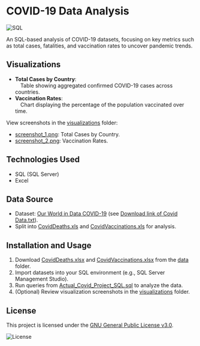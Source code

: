 # COVID-19 Data Analysis

![SQL](https://img.shields.io/badge/SQL-Server-blue)

An SQL-based analysis of COVID-19 datasets, focusing on key metrics such as total cases, fatalities, and vaccination rates to uncover pandemic trends.

## Visualizations
- **Total Cases by Country**:\
  &emsp;Table showing aggregated confirmed COVID-19 cases across countries.
- **Vaccination Rates**:\
  &emsp;Chart displaying the percentage of the population vaccinated over time.

View screenshots in the [visualizations](visualizations/) folder:
- [screenshot_1.png](visualizations/screenshot_1.png): Total Cases by Country.
- [screenshot_2.png](visualizations/screenshot_2.png): Vaccination Rates.

## Technologies Used
- SQL (SQL Server)
- Excel

## Data Source
- Dataset: [Our World in Data COVID-19](https://covid.ourworldindata.org/data/owid-covid-data.xlsx) (see [Download link of Covid Data.txt](data/Download%20link%20of%20Covid%20Data.txt)).
- Split into [CovidDeaths.xls](data/CovidDeaths.xls) and [CovidVaccinations.xls](data/CovidVaccinations.xls) for analysis.

## Installation and Usage
1. Download [CovidDeaths.xlsx](https://github.com/SvalentinoB/PortProjects/blob/main/projects/covid19-data-analysis/data/CovidDeaths.xls) and [CovidVaccinations.xlsx](https://github.com/SvalentinoB/PortProjects/blob/main/projects/covid19-data-analysis/data/CovidVaccinations.xls) from the [data](data/) folder.
2. Import datasets into your SQL environment (e.g., SQL Server Management Studio).
3. Run queries from [Actual_Covid_Project_SQL.sql](https://github.com/SvalentinoB/PortProjects/blob/main/projects/covid19-data-analysis/database_file/Actual_Covid_Project_SQL.sql) to analyze the data.
4. (Optional) Review visualization screenshots in the [visualizations](https://github.com/SvalentinoB/PortProjects/tree/main/projects/covid19-data-analysis/visualizations) folder.

## License
This project is licensed under the [GNU General Public License v3.0](https://github.com/SvalentinoB/PortProjects/blob/main/LICENSE).

![License](https://img.shields.io/badge/License-GNU%20GPL%20v3.0-008000?style=flat&logo=gnu)
